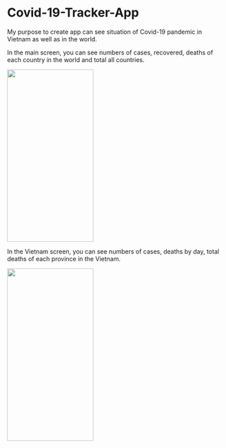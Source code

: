 # Covid-19-Tracker-App

My purpose to create app can see situation of Covid-19 pandemic in Vietnam as well as in the world.

In the main screen, you can see numbers of cases, recovered, deaths of each country in the world and total all countries.

<img src="https://user-images.githubusercontent.com/52090849/143217641-b3abb650-dc76-4981-b70f-2a19f3d4902c.jpg" width="200" height="400">

In the Vietnam screen, you can see numbers of cases, deaths by day, total deaths of each province in the Vietnam.

<img src="https://user-images.githubusercontent.com/52090849/143218393-786ce437-bcc4-4e41-b195-c2c3cbfc649a.jpg" width="200" height="400">



